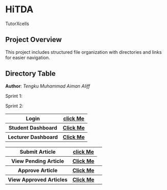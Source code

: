 # HiTDA
TutorXcells


## Project Overview

This project includes structured file organization with directories and links for easier navigation.

## Directory Table
**Author**: *Tengku Muhammad Aiman Aliff*

Sprint 1:
<table>
  <tr>
    <th>Login</th>
    <th><a href="Tengku Aiman/User Management/login.php">click Me</a></th>
  </tr>
  <tr>
    <th>Student Dashboard</th>
    <th><a href="Tengku Aiman/User Management/StudentDashboard.php">Click Me</a></th>
  </tr>
  <tr>
    <th>Lecturer Dashboard</th>
    <th><a href="Tengku Aiman/User Management/LecturerDashboard.php">Click Me</a></th>
  </tr>

  Sprint 2:
<table>
  <tr>
    <th>Submit Article</th>
    <th><a href="Tengku Module Sprint 2 Article Management/artcile.php">click Me</a></th>
  </tr>
  <tr>
    <th>View Pending Article</th>
    <th><a href="Tengku Module Sprint 2 Article Management/adminartcile.php">Click Me</a></th>
  </tr>
  <tr>
    <th>Approve Article</th>
    <th><a href="Tengku Module Sprint 2 Article Management/show-article.php">Click Me</a></th>
    <th><a href="Tengku Module Sprint 2 Article Management/approve.php"</th>
  </tr>
    <tr>
    <th>View Approved Articles</th>
    <th><a href="Tengku Module Sprint 2 Article Management/disparticle.php">Click Me</a></th>
    <th><a href="Tengku Module Sprint 2 Article Management/pok.php"</th>
  </tr>
</table>



